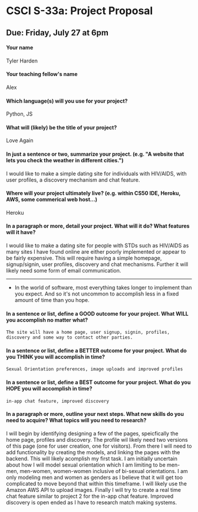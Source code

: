 # CSCI S-33a: Project Proposal
## Due: Friday, July 27 at 6pm

#### Your name
Tyler Harden

#### Your teaching fellow's name

Alex

#### Which language(s) will you use for your project?

Python, JS

#### What will (likely) be the title of your project?

Love Again

#### In just a sentence or two, summarize your project. (e.g. "A website that lets you check the weather in different cities.")

I would like to make a simple dating site for individuals with HIV/AIDS, with user profiles, a discovery mechanism and chat feature. 

#### Where will your project ultimately live? (e.g. within CS50 IDE, Heroku, AWS, some commerical web host...)

Heroku

#### In a paragraph or more, detail your project. What will it do? What features will it have?

I would like to make a dating site for people with STDs such as HIV/AIDS as many sites I have found online are either poorly implemented or appear to be fairly expensive.  This will require having a simple homepage, signup/signin, user profiles, discovery and chat mechanisms.  Further it will likely need some form of email communication.

<hr>

- In the world of software, most everything takes longer to implement than you expect. And so it's not uncommon to accomplish less in a fixed amount of time than you hope.

#### In a sentence or list, define a GOOD outcome for your project. What WILL you accomplish no matter what?

	The site will have a home page, user signup, signin, profiles, discovery and some way to contact other parties.

#### In a sentence or list, define a BETTER outcome for your project. What do you THINK you will accomplish in time?

	Sexual Orientation preferences, image uploads and improved profiles


#### In a sentence or list, define a BEST outcome for your project. What do you HOPE you will accomplish in time?
	
	in-app chat feature, improved discovery


#### In a paragraph or more, outline your next steps. What new skills do you need to acquire? What topics will you need to research?


I will begin by identifying designing a few of the pages, speicfically the home page, profiles and discovery.  The profile wil likely need two versions of this page (one for user creation, one for visitors).  From there I will need to add functionality by creating the models, and linking the pages with the backend.  This will likely acomplish my first task.  I am initially uncertain about how I will model sexual orientation which I am limiting to be men-men, men-women, women-women inclusive of bi-sexual orientations. I am only modeling men and women as genders as I believe that it will get too complicated to move beyond that within this timeframe. I will likely use the Amazon AWS API to upload images.  Finally I will try to create a real time chat feature similar to project 2 for the in-app chat feature.  Improved discovery is open ended as I have to research match making systems. 

